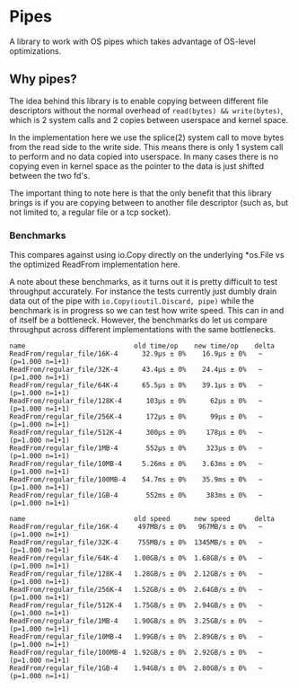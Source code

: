 # Pipes

A library to work with OS pipes which takes advantage of OS-level optimizations.

## Why pipes?

The idea behind this library is to enable copying between different file
descriptors without the normal overhead of `read(bytes) && write(bytes)`, which
is 2 system calls and 2 copies between userspace and kernel space.

In the implementation here we use the splice(2) system call to move bytes from
the read side to the write side. This means there is only 1 system call to
perform and no data copied into userspace. In many cases there is no copying
even in kernel space as the pointer to the data is just shifted between the two
fd's.

The important thing to note here is that the only benefit that this library
brings is if you are copying between to another file descriptor (such as, but
not limited to, a regular file or a tcp socket).

### Benchmarks

This compares against using io.Copy directly on the underlying *os.File vs the
optimized ReadFrom implementation here.

A note about these benchmarks, as it turns out it is pretty difficult to test
throughput accurately. For instance the tests currently just dumbly drain data
out of the pipe with `io.Copy(ioutil.Discard, pipe)` while the benchmark is in
progress so we can test how write speed. This can in and of itself be a
bottleneck. However, the benchmarks do let us compare throughput across
different implementations with the same bottlenecks.

```
name                           old time/op    new time/op    delta
ReadFrom/regular_file/16K-4      32.9µs ± 0%    16.9µs ± 0%   ~     (p=1.000 n=1+1)
ReadFrom/regular_file/32K-4      43.4µs ± 0%    24.4µs ± 0%   ~     (p=1.000 n=1+1)
ReadFrom/regular_file/64K-4      65.5µs ± 0%    39.1µs ± 0%   ~     (p=1.000 n=1+1)
ReadFrom/regular_file/128K-4      103µs ± 0%      62µs ± 0%   ~     (p=1.000 n=1+1)
ReadFrom/regular_file/256K-4      172µs ± 0%      99µs ± 0%   ~     (p=1.000 n=1+1)
ReadFrom/regular_file/512K-4      300µs ± 0%     178µs ± 0%   ~     (p=1.000 n=1+1)
ReadFrom/regular_file/1MB-4       552µs ± 0%     323µs ± 0%   ~     (p=1.000 n=1+1)
ReadFrom/regular_file/10MB-4     5.26ms ± 0%    3.63ms ± 0%   ~     (p=1.000 n=1+1)
ReadFrom/regular_file/100MB-4    54.7ms ± 0%    35.9ms ± 0%   ~     (p=1.000 n=1+1)
ReadFrom/regular_file/1GB-4       552ms ± 0%     383ms ± 0%   ~     (p=1.000 n=1+1)

name                           old speed      new speed      delta
ReadFrom/regular_file/16K-4     497MB/s ± 0%   967MB/s ± 0%   ~     (p=1.000 n=1+1)
ReadFrom/regular_file/32K-4     755MB/s ± 0%  1345MB/s ± 0%   ~     (p=1.000 n=1+1)
ReadFrom/regular_file/64K-4    1.00GB/s ± 0%  1.68GB/s ± 0%   ~     (p=1.000 n=1+1)
ReadFrom/regular_file/128K-4   1.28GB/s ± 0%  2.12GB/s ± 0%   ~     (p=1.000 n=1+1)
ReadFrom/regular_file/256K-4   1.52GB/s ± 0%  2.64GB/s ± 0%   ~     (p=1.000 n=1+1)
ReadFrom/regular_file/512K-4   1.75GB/s ± 0%  2.94GB/s ± 0%   ~     (p=1.000 n=1+1)
ReadFrom/regular_file/1MB-4    1.90GB/s ± 0%  3.25GB/s ± 0%   ~     (p=1.000 n=1+1)
ReadFrom/regular_file/10MB-4   1.99GB/s ± 0%  2.89GB/s ± 0%   ~     (p=1.000 n=1+1)
ReadFrom/regular_file/100MB-4  1.92GB/s ± 0%  2.92GB/s ± 0%   ~     (p=1.000 n=1+1)
ReadFrom/regular_file/1GB-4    1.94GB/s ± 0%  2.80GB/s ± 0%   ~     (p=1.000 n=1+1)
```
